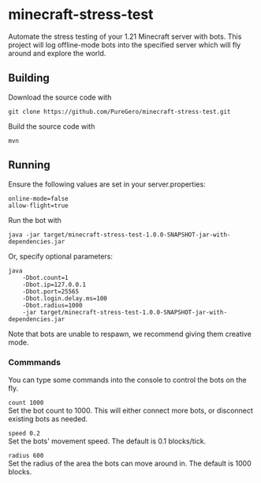 # minecraft-stress-test

Automate the stress testing of your 1.21 Minecraft server with bots.
This project will log offline-mode bots into the specified server which will
fly around and explore the world.

## Building

Download the source code with

```shell
git clone https://github.com/PureGero/minecraft-stress-test.git
```

Build the source code with

```shell
mvn
```

## Running

Ensure the following values are set in your server.properties:

```properties
online-mode=false
allow-flight=true
```

Run the bot with

```shell
java -jar target/minecraft-stress-test-1.0.0-SNAPSHOT-jar-with-dependencies.jar
```

Or, specify optional parameters:

```shell
java
    -Dbot.count=1
    -Dbot.ip=127.0.0.1
    -Dbot.port=25565
    -Dbot.login.delay.ms=100
    -Dbot.radius=1000
    -jar target/minecraft-stress-test-1.0.0-SNAPSHOT-jar-with-dependencies.jar
```

Note that bots are unable to respawn, we recommend giving them creative mode.

### Commmands

You can type some commands into the console to control the bots on the fly.

`count 1000`  
Set the bot count to 1000. This will either connect more bots, or disconnect existing bots as needed.

`speed 0.2`  
Set the bots' movement speed. The default is 0.1 blocks/tick.

`radius 600`  
Set the radius of the area the bots can move around in. The default is 1000 blocks.
